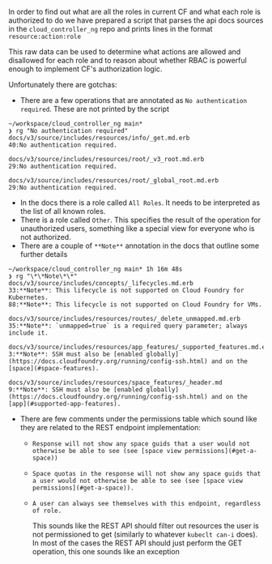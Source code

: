 In order to find out what are all the roles in current CF and what each role is authorized to do
we have prepared a script that parses the api docs sources in the `cloud_controller_ng` repo and
prints lines in the format `resource:action:role`

This raw data can be used to determine what actions are allowed and disallowed for each role and
to reason about whether RBAC is powerful enough to implement CF's authorization logic.

Unfortunately there are gotchas:

- There are a few operations that are annotated as `No authentication required`. These are not
  printed by the script

```
~/workspace/cloud_controller_ng main*
❯ rg "No authentication required"
docs/v3/source/includes/resources/info/_get.md.erb
40:No authentication required.

docs/v3/source/includes/resources/root/_v3_root.md.erb
29:No authentication required.

docs/v3/source/includes/resources/root/_global_root.md.erb
29:No authentication required.

```

- In the docs there is a role called `All Roles`. It needs to be interpreted as the list of all known roles.
- There is a role called `Other`. This specifies the result of the operation for unauthorized users, something like
  a special view for everyone who is not authorized.
- There are a couple of `**Note**` annotation in the docs that outline some further details

```
~/workspace/cloud_controller_ng main* 1h 16m 48s
❯ rg "\*\*Note\*\*"
docs/v3/source/includes/concepts/_lifecycles.md.erb
33:**Note**: This lifecycle is not supported on Cloud Foundry for Kubernetes.
88:**Note**: This lifecycle is not supported on Cloud Foundry for VMs.

docs/v3/source/includes/resources/routes/_delete_unmapped.md.erb
35:**Note**: `unmapped=true` is a required query parameter; always include it.

docs/v3/source/includes/resources/app_features/_supported_features.md.erb
3:**Note**: SSH must also be [enabled globally](https://docs.cloudfoundry.org/running/config-ssh.html) and on the [space](#space-features).

docs/v3/source/includes/resources/space_features/_header.md
9:**Note**: SSH must also be [enabled globally](https://docs.cloudfoundry.org/running/config-ssh.html) and on the [app](#supported-app-features).

```

- There are few comments under the permissions table which sound like they are
  related to the REST endpoint implementation:

  - `Response will not show any space guids that a user would not otherwise be able to see (see [space view permissions](#get-a-space))`
  - `Space quotas in the response will not show any space guids that a user would not otherwise be able to see (see [space view permissions](#get-a-space)).`
  - `A user can always see themselves with this endpoint, regardless of role.`

    This sounds like the REST API should filter out resources the user is not
    permissioned to get (similarly to whatever `kubeclt can-i` does). In most
    of the cases the REST API should just perform the GET operation, this one
    sounds like an exception
